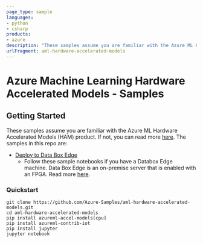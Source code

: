 ```yaml
---
page_type: sample
languages:
- python
- csharp
products:
- azure
description: "These samples assume you are familiar with the Azure ML Hardware Accelerated Models (HAM) product."
urlFragment: aml-hardware-accelerated-models
---
```


# Azure Machine Learning Hardware Accelerated Models - Samples

## Getting Started
These samples assume you are familiar with the Azure ML Hardware Accelerated Models (HAM) product. If not, you can read more [here](https://docs.microsoft.com/en-us/azure/machine-learning/service/concept-accelerate-with-fpgas). The samples in this repo are: 
 
* [Deploy to Data Box Edge](deploy-to-databox-edge)
    * Follow these sample notebooks if you have a Databox Edge machine. Data Box Edge is an on-premise server that is enabled with an FPGA. Read more [here](https://docs.microsoft.com/en-us/azure/databox-online/data-box-edge-overview).

### Quickstart
```
git clone https://github.com/Azure-Samples/aml-hardware-accelerated-models.git
cd aml-hardware-accelerated-models
pip install azureml-accel-models[cpu]
pip install azureml-contrib-iot
pip install jupyter
jupyter notebook
```
